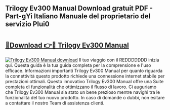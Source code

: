 ## Trilogy Ev300 Manual Download gratuit PDF - Part-gYi Italiano Manuale del proprietario del servizio PIui0

# <h2><a href="http://dfa9tk.blite.top/?on=Trilogy+Ev300+Manual">🔗Download 👉🔴 Trilogy Ev300 Manual</a></h2>

[![Trilogy Ev300 Manual download](https://i.imgur.com/lujVjoI.png)](http://dfa9tk.blite.top/?on=Trilogy+Ev300+Manual)
Il tuo viaggio con il REDDDDDDD inizia qui. Questa guida è la tua guida completa per la comprensione e l'uso efficace. Informazioni importanti Trilogy Ev300 Manual per quanto riguarda la connettività questo prodotto richiede una connessione internet stabile per prestazioni ottimali. Questo innovativo Trilogy Ev300 Manual offre una Suite completa di funzionalità che ottimizzano il flusso di lavoro. Ci auguriamo che Trilogy Ev300 Manual sia stato un bene prezioso mentre navighi tra le funzionalità del tuo nuovo prodotto. In caso di domande o dubbi, non esitare a contattare il nostro Team di assistenza clienti.
